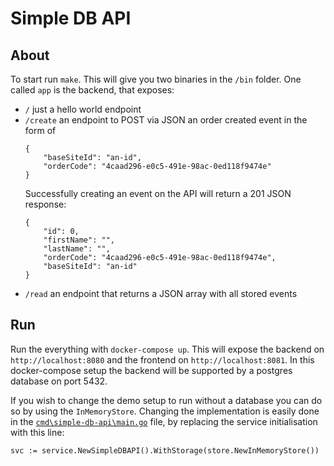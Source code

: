# Simple DB API

## About

To start run `make`. This will give you two binaries in the `/bin` folder. One called `app` is the backend, that  exposes:
- `/` just a hello world endpoint
- `/create` an endpoint to POST via JSON an order created event in the form of 
    ```
    {
        "baseSiteId": "an-id",
        "orderCode": "4caad296-e0c5-491e-98ac-0ed118f9474e"
    }
    ```
    Successfully creating an event on the API will return a 201 JSON response:
    ```
    {
        "id": 0,
        "firstName": "",
        "lastName": "",
        "orderCode": "4caad296-e0c5-491e-98ac-0ed118f9474e",
        "baseSiteId": "an-id"
    }
    ```
- `/read` an endpoint that returns a JSON array with all stored events

## Run

Run the everything with `docker-compose up`. This will expose the backend on `http://localhost:8080` and the frontend on `http://localhost:8081`. In this docker-compose setup the backend will be supported by a postgres database on port 5432.

If you wish to change the demo setup to run without a database you can do so by using the `InMemoryStore`. Changing the implementation is easily done in the [`cmd\simple-db-api\main.go`](./cmd/simple-db-api/main.go) file, by replacing the service initialisation with this line:
```
svc := service.NewSimpleDBAPI().WithStorage(store.NewInMemoryStore())
```